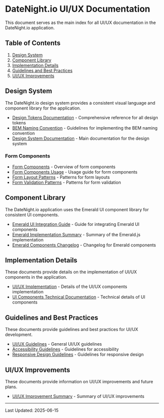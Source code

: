 # DateNight.io UI/UX Documentation

This document serves as the main index for all UI/UX documentation in the DateNight.io application.

## Table of Contents

1. [Design System](#design-system)
2. [Component Library](#component-library)
3. [Implementation Details](#implementation-details)
4. [Guidelines and Best Practices](#guidelines-and-best-practices)
5. [UI/UX Improvements](#uiux-improvements)

## Design System

The DateNight.io design system provides a consistent visual language and component library for the application.

- [Design Tokens Documentation](DESIGN_TOKENS_DOCUMENTATION.MD) - Comprehensive reference for all design tokens
- [BEM Naming Convention](BEM_NAMING_CONVENTION.MD) - Guidelines for implementing the BEM naming convention
- [Design System Documentation](design_system/README.md) - Main documentation for the design system

### Form Components

- [Form Components](design_system/FORM_COMPONENTS.MD) - Overview of form components
- [Form Components Usage](design_system/FORM_COMPONENTS_USAGE.MD) - Usage guide for form components
- [Form Layout Patterns](design_system/FORM_LAYOUT_PATTERNS.MD) - Patterns for form layouts
- [Form Validation Patterns](design_system/FORM_VALIDATION_PATTERNS.MD) - Patterns for form validation

## Component Library

The DateNight.io application uses the Emerald UI component library for consistent UI components.

- [Emerald UI Integration Guide](EMERALD_UI_INTEGRATION_GUIDE.MD) - Guide for integrating Emerald UI components
- [Emerald Implementation Summary](EMERALD_IMPLEMENTATION_SUMMARY.MD) - Summary of the Emerald.js implementation
- [Emerald Components Changelog](EMERALD_COMPONENTS_CHANGELOG.MD) - Changelog for Emerald components

## Implementation Details

These documents provide details on the implementation of UI/UX components in the application.

- [UI/UX Implementation](UI_UX_IMPLEMENTATION.MD) - Details of the UI/UX components implementation
- [UI Components Technical Documentation](UI_COMPONENTS_TECHNICAL.MD) - Technical details of UI components

## Guidelines and Best Practices

These documents provide guidelines and best practices for UI/UX development.

- [UI/UX Guidelines](ui-docs/guidelines/UI_UX_GUIDELINES.MD) - General UI/UX guidelines
- [Accessibility Guidelines](ui-docs/guidelines/ACCESSIBILITY_GUIDELINES.MD) - Guidelines for accessibility
- [Responsive Design Guidelines](ui-docs/guidelines/RESPONSIVE_DESIGN_GUIDELINES.MD) - Guidelines for responsive design

## UI/UX Improvements

These documents provide information on UI/UX improvements and future plans.

- [UI/UX Improvement Summary](UI_UX_IMPROVEMENT_SUMMARY.MD) - Summary of UI/UX improvements

---

Last Updated: 2025-06-15

